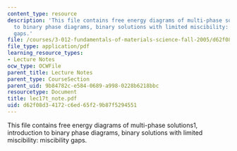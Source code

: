 ```yaml
---
content_type: resource
description: 'This file contains free energy diagrams of multi-phase solutions1, introduction
  to binary phase diagrams, binary solutions with limited miscibility: miscibility
  gaps.'
file: /courses/3-012-fundamentals-of-materials-science-fall-2005/d62f08d34172c6ed65f29b87f5294551_lec17t_note.pdf
file_type: application/pdf
learning_resource_types:
- Lecture Notes
ocw_type: OCWFile
parent_title: Lecture Notes
parent_type: CourseSection
parent_uid: 9b84782c-e584-0689-a998-0228b6218bbc
resourcetype: Document
title: lec17t_note.pdf
uid: d62f08d3-4172-c6ed-65f2-9b87f5294551
---
```

This file contains free energy diagrams of multi-phase solutions1, introduction to binary phase diagrams, binary solutions with limited miscibility: miscibility gaps.

